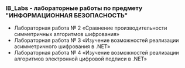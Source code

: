 ### IB_Labs - лабораторные работы по предмету "ИНФОРМАЦИОННАЯ БЕЗОПАСНОСТЬ"
- Лабораторная работа № 2
«Сравнение производительности симметричных алгоритмов шифрования»
- Лабораторная работа № 3
«Изучение возможностей реализации асимметричного шифрования в .NET»
- Лабораторная работа № 4
«Изучение возможностей реализации алгоритмов электронной цифровой подписи в .NET»
